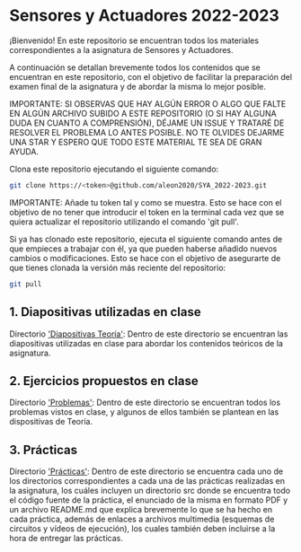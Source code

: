 # Sensores y Actuadores 2022-2023

¡Bienvenido! En este repositorio se encuentran todos los materiales correspondientes a la asignatura de Sensores y Actuadores.

A continuación se detallan brevemente todos los contenidos que se encuentran en este repositorio, con el objetivo de facilitar la preparación del examen final de la asignatura y de abordar la misma lo mejor posible.

IMPORTANTE: SI OBSERVAS QUE HAY ALGÚN ERROR O ALGO QUE FALTE EN ALGÚN ARCHIVO SUBIDO A ESTE REPOSITORIO (O SI HAY ALGUNA DUDA EN CUANTO A COMPRENSIÓN), DÉJAME UN ISSUE Y TRATARÉ DE RESOLVER EL PROBLEMA LO ANTES POSIBLE. NO TE OLVIDES DEJARME UNA STAR Y ESPERO QUE TODO ESTE MATERIAL TE SEA DE GRAN AYUDA.

Clona este repositorio ejecutando el siguiente comando:

```sh
git clone https://<token>@github.com/aleon2020/SYA_2022-2023.git
```

IMPORTANTE: Añade tu token tal y como se muestra. Esto se hace con el objetivo de no tener que introducir el token en la terminal cada vez que se quiera actualizar el repositorio utilizando el comando 'git pull'.

Si ya has clonado este repositorio, ejecuta el siguiente comando antes de que empieces a trabajar con él, ya que pueden haberse añadido nuevos cambios o modificaciones. Esto se hace con el objetivo de asegurarte de que tienes clonada la versión más reciente del repositorio:

```sh
git pull
```

## 1. Diapositivas utilizadas en clase

Directorio ['Diapositivas Teoría'](https://github.com/aleon2020/SYA_2022-2023/tree/main/Diapositivas%20Teor%C3%ADa): Dentro de este directorio se encuentran las diapositivas utilizadas en clase para abordar los contenidos teóricos de la asignatura.

## 2. Ejercicios propuestos en clase

Directorio ['Problemas'](https://github.com/aleon2020/SYA_2022-2023/tree/main/Problemas): Dentro de este directorio se encuentran todos los problemas vistos en clase, y algunos de ellos también se plantean en las dispositivas de Teoría.

## 3. Prácticas

Directorio ['Prácticas'](https://github.com/aleon2020/SYA_2022-2023/tree/main/Pr%C3%A1cticas): Dentro de este directorio se encuentra cada uno de los directorios correspondientes a cada una de las prácticas realizadas en la asignatura, los cuáles incluyen un directorio src donde se encuentra todo el código fuente de la práctica, el enunciado de la misma en formato PDF y un archivo README.md que explica brevemente lo que se ha hecho en cada práctica, además de enlaces a archivos multimedia (esquemas de circuitos y vídeos de ejecución), los cuales también deben incluirse a la hora de entregar las prácticas.
